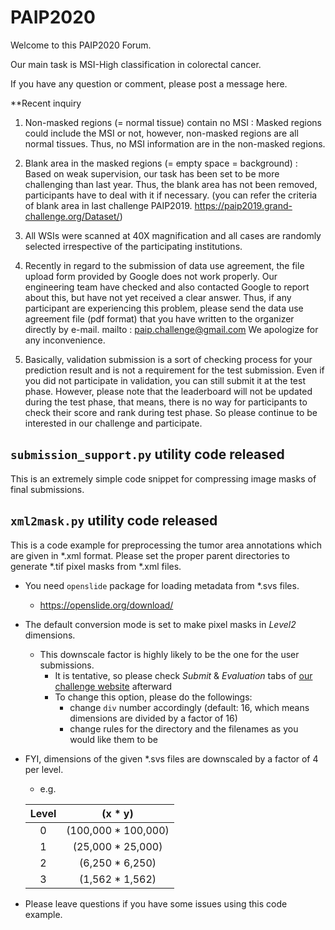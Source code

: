 # PAIP2020

Welcome to this PAIP2020 Forum.

Our main task is MSI-High classification in colorectal cancer.

If you have any question or comment, please post a message here.


**Recent inquiry
1. Non-masked regions (= normal tissue) contain no MSI : Masked regions could include the MSI or not, however, non-masked regions are all normal tissues. Thus, no MSI information are in the non-masked regions.
2. Blank area  in the masked regions (= empty space = background) : Based on weak supervision, our task has been set to be more challenging than last year. Thus, the blank area has not been removed, participants have to deal with it if necessary. (you can refer the criteria of blank area in last challenge PAIP2019. https://paip2019.grand-challenge.org/Dataset/)

3. All WSIs were scanned at 40X magnification and all cases are randomly selected irrespective of the participating institutions.

4. Recently in regard to the submission of data use agreement, the file upload form provided by Google does not work properly.
Our engineering team have checked and also contacted Google to report about this, but have not yet received a clear answer.
Thus, if any participant are experiencing this problem, please send the data use agreement file (pdf format) that you have written to the organizer directly by e-mail. mailto : paip.challenge@gmail.com
We apologize for any inconvenience.

5. Basically, validation submission is a sort of checking process for your prediction result and is not a requirement for the test submission. Even if you did not participate in validation, you can still submit it at the test phase. However, please note that the leaderboard will not be updated during the test phase, that means, there is no way for participants to check their score and rank during test phase. So please continue to be interested in our challenge and participate.

## `submission_support.py` utility code released

This is an extremely simple code snippet for compressing image masks of final submissions.


## `xml2mask.py` utility code released

This is a code example for preprocessing the tumor area annotations which are given in \*.xml format.
Please set the proper parent directories to generate \*.tif pixel masks from \*.xml files.

- You need `openslide` package for loading metadata from \*.svs files.
  - https://openslide.org/download/
- The default conversion mode is set to make pixel masks in _Level2_ dimensions.
  - This downscale factor is highly likely to be the one for the user submissions.
    - It is tentative, so please check _Submit_ & _Evaluation_ tabs of [our challenge website](https://paip2020.grand-challenge.org/) afterward
    - To change this option, please do the followings:
      - change `div` number accordingly (default: 16, which means dimensions are divided by a factor of 16)
      - change rules for the directory and the filenames as you would like them to be
- FYI, dimensions of the given \*.svs files are downscaled by a factor of 4 per level.
  - e.g.
        
  | Level | (x \* y) |
  |:-----:|:--------:|
  | 0     | (100,000 \* 100,000) |
  | 1     | (25,000 \* 25,000) |
  | 2     | (6,250 \* 6,250) |
  | 3     | (1,562 \* 1,562) |
- Please leave questions if you have some issues using this code example.

